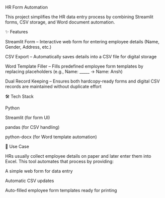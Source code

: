 HR Form Automation

This project simplifies the HR data entry process by combining Streamlit forms, CSV storage, and Word document automation.

✨ Features

Streamlit Form – Interactive web form for entering employee details (Name, Gender, Address, etc.)

CSV Export – Automatically saves details into a CSV file for digital storage

Word Template Filler – Fills predefined employee form templates by replacing placeholders (e.g., Name: _____ → Name: Ansh)

Dual Record Keeping – Ensures both hardcopy-ready forms and digital CSV records are maintained without duplicate effort

🛠 Tech Stack

Python

Streamlit (for form UI)

pandas (for CSV handling)

python-docx (for Word template automation)

📌 Use Case

HRs usually collect employee details on paper and later enter them into Excel. This tool automates that process by providing:

A simple web form for data entry

Automatic CSV updates

Auto-filled employee form templates ready for printing
